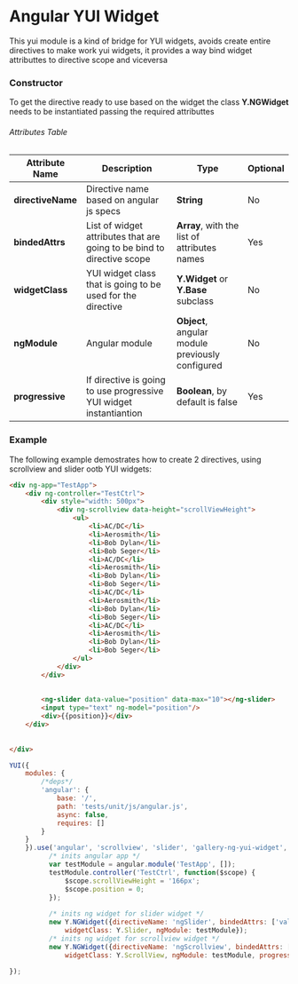 Angular YUI Widget
==================

This yui module is a kind of bridge for YUI widgets, avoids create entire directives to make work yui widgets, it provides
a way bind widget attributtes to directive scope and viceversa


### Constructor

To get the directive ready to use based on the widget the class **Y.NGWidget** needs to be instantiated passing the required attributtes

###### Attributes Table


| Attribute Name    | Description       | Type  | Optional  |
| ------------- | ------------- | ----- | ----- |
| **directiveName**     | Directive name based on angular js specs | **String** | No |
| **bindedAttrs**      | List of widget attributes that are going to be bind to directive scope  | **Array**, with the list of attributes names | Yes |
| **widgetClass**       | YUI widget class that is going to be used for the directive | **Y.Widget** or **Y.Base** subclass  | No |
| **ngModule**         | Angular module  | **Object**, angular module previously configured  | No |
| **progressive**       | If directive is going to use progressive YUI widget instantiantion |  **Boolean**, by default is false | Yes |

### Example

The following example demostrates how to create 2 directives, using scrollview and slider ootb YUI widgets:


```html
<div ng-app="TestApp">
  	<div ng-controller="TestCtrl">
        <div style="width: 500px">
            <div ng-scrollview data-height="scrollViewHeight">
                <ul>
                    <li>AC/DC</li>
                    <li>Aerosmith</li>
                    <li>Bob Dylan</li>
                    <li>Bob Seger</li>
                    <li>AC/DC</li>
                    <li>Aerosmith</li>
                    <li>Bob Dylan</li>
                    <li>Bob Seger</li>
                    <li>AC/DC</li>
                    <li>Aerosmith</li>
                    <li>Bob Dylan</li>
                    <li>Bob Seger</li>
                    <li>AC/DC</li>
                    <li>Aerosmith</li>
                    <li>Bob Dylan</li>
                    <li>Bob Seger</li>
                </ul>
            </div>
        </div>
        
        
        <ng-slider data-value="position" data-max="10"></ng-slider>
        <input type="text" ng-model="position"/>
        <div>{{position}}</div>
    </div>
 
 
</div>

```


```javascript
YUI({
    modules: {
        /*deps*/
        'angular': {
            base: '/',
            path: 'tests/unit/js/angular.js',
            async: false,
            requires: []
        }
    }
    }).use('angular', 'scrollview', 'slider', 'gallery-ng-yui-widget', function(Y) {
          /* inits angular app */
          var testModule = angular.module('TestApp', []);
          testModule.controller('TestCtrl', function($scope) {
              $scope.scrollViewHeight = '166px';
              $scope.position = 0;
          });
          
          /* inits ng widget for slider widget */
          new Y.NGWidget({directiveName: 'ngSlider', bindedAttrs: ['value'],
              widgetClass: Y.Slider, ngModule: testModule});
          /* inits ng widget for scrollview widget */
          new Y.NGWidget({directiveName: 'ngScrollview', bindedAttrs: [],
              widgetClass: Y.ScrollView, ngModule: testModule, progressive: true});

});
```
